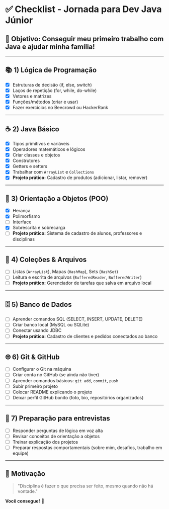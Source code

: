 # ✅ **Checklist - Jornada para Dev Java Júnior**

## 👤 **Objetivo:** Conseguir meu primeiro trabalho com Java e ajudar minha família!

---

## 📚 **1) Lógica de Programação**
- [x] Estruturas de decisão (if, else, switch)
- [x] Laços de repetição (for, while, do-while)
- [x] Vetores e matrizes
- [x] Funções/métodos (criar e usar)
- [x] Fazer exercícios no Beecrowd ou HackerRank

---

## ☕ **2) Java Básico**
- [x] Tipos primitivos e variáveis
- [x] Operadores matemáticos e lógicos
- [x] Criar classes e objetos
- [x] Construtores
- [x] Getters e setters
- [x] Trabalhar com `ArrayList` e `Collections`
- [x] **Projeto prático:** Cadastro de produtos (adicionar, listar, remover)

---

## 🧩 **3) Orientação a Objetos (POO)**
- [x] Herança
- [x] Polimorfismo
- [ ] Interface
- [x] Sobrescrita e sobrecarga
- [ ] **Projeto prático:** Sistema de cadastro de alunos, professores e disciplinas

---

## 📂 **4) Coleções & Arquivos**
- [ ] Listas (`ArrayList`), Mapas (`HashMap`), Sets (`HashSet`)
- [ ] Leitura e escrita de arquivos (`BufferedReader`, `BufferedWriter`)
- [ ] **Projeto prático:** Gerenciador de tarefas que salva em arquivo local

---

## 🗄️ **5) Banco de Dados**
- [ ] Aprender comandos SQL (SELECT, INSERT, UPDATE, DELETE)
- [ ] Criar banco local (MySQL ou SQLite)
- [ ] Conectar usando JDBC
- [ ] **Projeto prático:** Cadastro de clientes e pedidos conectados ao banco

---

## 🌐 **6) Git & GitHub**
- [ ] Configurar o Git na máquina
- [ ] Criar conta no GitHub (se ainda não tiver)
- [ ] Aprender comandos básicos: `git add`, `commit`, `push`
- [ ] Subir primeiro projeto
- [ ] Colocar README explicando o projeto
- [ ] Deixar perfil GitHub bonito (foto, bio, repositórios organizados)

---

## 💼 **7) Preparação para entrevistas**
- [ ] Responder perguntas de lógica em voz alta
- [ ] Revisar conceitos de orientação a objetos
- [ ] Treinar explicação dos projetos
- [ ] Preparar respostas comportamentais (sobre mim, desafios, trabalho em equipe)

---

## 🚀 **Motivação**
> "Disciplina é fazer o que precisa ser feito, mesmo quando não há vontade."

**Você consegue!** 💪

